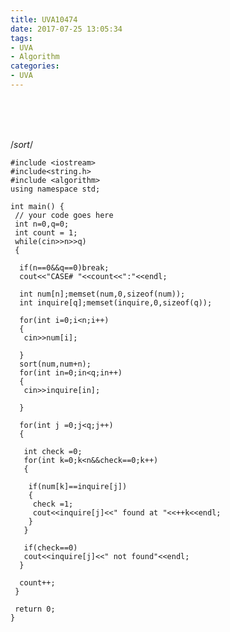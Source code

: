 ```yaml
---
title: UVA10474
date: 2017-07-25 13:05:34
tags:
- UVA
- Algorithm
categories:
- UVA
---
```




 <br /> <br /> <br />

<!-- more -->

/*sort*/





	#include <iostream>
	#include<string.h>
	#include <algorithm>
	using namespace std;

	int main() {
	 // your code goes here
	 int n=0,q=0;
	 int count = 1;
	 while(cin>>n>>q)
	 {
	  
	  if(n==0&&q==0)break;
	  cout<<"CASE# "<<count<<":"<<endl;
	  
	  int num[n];memset(num,0,sizeof(num));
	  int inquire[q];memset(inquire,0,sizeof(q));
	  
	  for(int i=0;i<n;i++)
	  {
	   cin>>num[i];
	   
	  }
	  sort(num,num+n);
	  for(int in=0;in<q;in++)
	  {
	   cin>>inquire[in];
	   
	  }
	  
	  for(int j =0;j<q;j++)
	  {
	  
	   int check =0;
	   for(int k=0;k<n&&check==0;k++)
	   {
		
		if(num[k]==inquire[j])
		{
		 check =1;
		 cout<<inquire[j]<<" found at "<<++k<<endl;
		}
	   }
	   
	   if(check==0)
	   cout<<inquire[j]<<" not found"<<endl;
	  }
	  
	  count++;
	 }
	 
	 return 0;
	}
</br>
